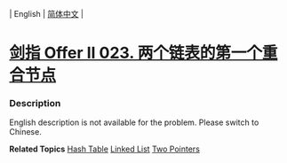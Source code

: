 | English | [简体中文](README.md) |

# [剑指 Offer II 023. 两个链表的第一个重合节点](https://leetcode-cn.com/problems/3u1WK4)
 ### Description
<p>English description is not available for the problem. Please switch to Chinese.</p>

**Related Topics**  [Hash Table](https://leetcode-cn.com/tag/hash-table) [Linked List](https://leetcode-cn.com/tag/linked-list) [Two Pointers](https://leetcode-cn.com/tag/two-pointers) 